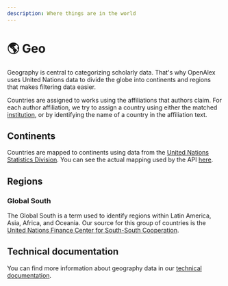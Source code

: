 ```yaml
---
description: Where things are in the world
---
```


# 🌎 Geo

Geography is central to categorizing scholarly data. That's why OpenAlex uses United Nations data to divide the globe into continents and regions that makes filtering data easier.

Countries are assigned to works using the affiliations that authors claim. For each author affiliation, we try to assign a country using either the matched [institution](../institutions.md), or by identifying the name of a country in the affiliation text.

## Continents

Countries are mapped to continents using data from the [United Nations Statistics Division](https://unstats.un.org/unsd/methodology/m49/). You can see the actual mapping used by the API [here](https://github.com/ourresearch/openalex-elastic-api/blob/master/countries.py).

## Regions

### **Global South**

The Global South is a term used to identify regions within Latin America, Asia, Africa, and Oceania. Our source for this group of countries is the [United Nations Finance Center for South-South Cooperation](http://www.fc-ssc.org/en/partnership\_program/south\_south\_countries).

## Technical documentation

You can find more information about geography data in our [technical documentation](https://docs.openalex.org/api-entities/geo).